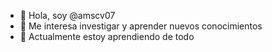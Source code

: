 - 👋 Hola, soy @amscv07
- 👀 Me interesa investigar y aprender nuevos conocimientos                                                                                  
- 🌱 Actualmente estoy aprendiendo  de todo
